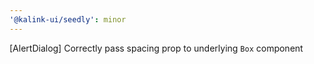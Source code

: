 ```yaml
---
'@kalink-ui/seedly': minor
---
```


[AlertDialog] Correctly pass spacing prop to underlying `Box` component
